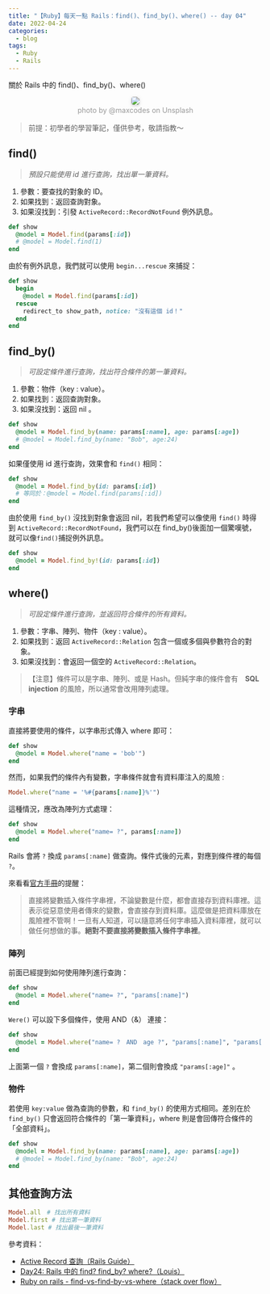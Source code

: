 ```yaml
---
title: "【Ruby】每天一點 Rails：find()、find_by()、where() -- day 04"
date: 2022-04-24
categories:
  - blog
tags:
  - Ruby
  - Rails
---
```


關於 Rails 中的 find()、find_by()、where()

<center>
    <img style="border-radius: 0.3125em;
    box-shadow: 0 2px 4px 0 rgba(34,36,38,.12),0 2px 10px 0 rgba(34,36,38,.08);" 
    src="https://miro.medium.com/max/875/1*pv_Izc6m-aHltyZgLQqptQ.jpeg">
    <br>
    <div style="color:orange;
    display: inline-block;
    color: #999;
    padding: 2px; font-size:14px">photo by @maxcodes on Unsplash</div>
</center>

> 前提：初學者的學習筆記，僅供參考，敬請指教～

## find()

> _預設只能使用 id 進行查詢，找出單一筆資料。_

1. 參數：要查找的對象的 ID。
2. 如果找到：返回查詢對象。
3. 如果沒找到：引發 `ActiveRecord::RecordNotFound` 例外訊息。

```ruby
def show
  @model = Model.find(params[:id])
  # @model = Model.find(1)
end
```

由於有例外訊息，我們就可以使用 `begin...rescue` 來捕捉：

```ruby
def show
  begin
    @model = Model.find(params[:id])
  rescue
    redirect_to show_path, notice: "沒有這個 id！"
  end
end
```

## find_by()

> _可設定條件進行查詢，找出符合條件的第一筆資料。_

1. 參數：物件（key : value）。
2. 如果找到：返回查詢對象。
3. 如果沒找到：返回 nil 。

```ruby
def show
  @model = Model.find_by(name: params[:name], age: params[:age])
  # @model = Model.find_by(name: "Bob", age:24)
end
```

如果僅使用 id 進行查詢，效果會和 `find()` 相同：

```ruby
def show
  @model = Model.find_by(id: params[:id])
  # 等同於：@model = Model.find(params[:id])
end
```

由於使用 `find_by()` 沒找到對象會返回 nil，若我們希望可以像使用 `find()` 時得到 `ActiveRecord::RecordNotFound`，我們可以在 find_by()後面加一個驚嘆號，就可以像`find()`捕捉例外訊息。

```ruby
def show
  @model = Model.find_by!(id: params[:id])
end
```

## where()

> _可設定條件進行查詢，並返回符合條件的所有資料。_

1. 參數：字串、陣列、物件（key : value）。
2. 如果找到：返回 `ActiveRecord::Relation` 包含一個或多個與參數符合的對象。
3. 如果沒找到：會返回一個空的 `ActiveRecord::Relation`。

> 【注意】條件可以是字串、陣列、或是 Hash。但純字串的條件會有　**SQL injection** 的風險，所以通常會改用陣列處理。

### 字串

直接將要使用的條件，以字串形式傳入 where 即可：

```ruby
def show
  @model = Model.where("name = 'bob'")
end
```

然而，如果我們的條件內有變數，字串條件就會有資料庫注入的風險 :

```ruby
Model.where("name = '%#{params[:name]}%'")
```

這種情況，應改為陣列方式處理：

```ruby
def show
  @model = Model.where("name= ?", params[:name])
end
```

Rails 會將 `?` 換成 `params[:name]` 做查詢。條件式後的元素，對應到條件裡的每個 `?`。

來看看[官方手冊](https://rails.ruby.tw/active_record_querying.html)的提醒：

> 直接將變數插入條件字串裡，不論變數是什麼，都會直接存到資料庫裡。這表示從惡意使用者傳來的變數，會直接存到資料庫。這麼做是把資料庫放在風險裡不管啊！一旦有人知道，可以隨意將任何字串插入資料庫裡，就可以做任何想做的事。**絕對不要直接將變數插入條件字串裡**。

### 陣列

前面已經提到如何使用陣列進行查詢：

```ruby
def show
  @model = Model.where("name= ?", "params[:name]")
end
```

`Were()` 可以設下多個條件，使用 AND（&） 連接：

```ruby
def show
  @model = Model.where("name= ?　AND　age ?", "params[:name]", "params[:age]")
end
```

上面第一個 `?` 會換成 `params[:name]`，第二個則會換成 `"params[:age]"` 。

### 物件

若使用 `key:value` 做為查詢的參數，和 `find_by()` 的使用方式相同。差別在於 `find_by()` 只會返回符合條件的「第一筆資料」，where 則是會回傳符合條件的「全部資料」。

```ruby
def show
  @model = Model.find_by(name: params[:name], age: params[:age])
  # @model = Model.find_by(name: "Bob", age:24)
end
```

## 其他查詢方法

```ruby
Model.all　# 找出所有資料
Model.first # 找出第一筆資料
Model.last # 找出最後一筆資料
```

參考資料：

- [Active Record 查詢（Rails Guide）](https://rails.ruby.tw/active_record_querying.html)
- [Day24: Rails 中的 find? find_by? where?（Louis）](https://ithelp.ithome.com.tw/articles/10225325)
- [Ruby on rails - find-vs-find-by-vs-where（stack over flow）](https://stackoverflow.com/questions/11161663/find-vs-find-by-vs-where)

